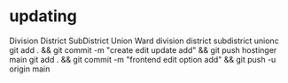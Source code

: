 # updating
Division
District
SubDistrict
Union
Ward
division
district
subdistrict
unionc
git add . && git commit -m "create edit update add" && git push hostinger main
git add . && git commit -m "frontend edit option add" && git push -u origin main